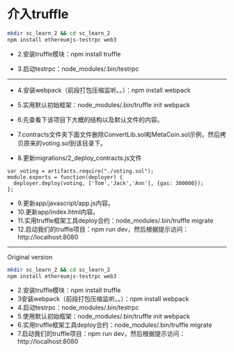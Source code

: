 # 介入truffle
```bash
mkdir sc_learn_2 && cd sc_learn_2
npm install ethereumjs-testrpc web3
```

* 2.安装truffle模块：npm install truffle

* 3.启动testrpc：node_modules/.bin/testrpc

---

* 4.安装webpack（前段打包压缩监听。。）：npm install webpack 

* 5.实用默认初始框架：node_modules/.bin/truffle init webpack

* 6.先查看下该项目下大概的结构以及默认文件的内容。

* 7.contracts文件夹下面文件删除ConvertLib.sol和MetaCoin.sol示例，然后拷贝原来的voting.sol到该目录下。

* 8.更新migrations/2_deploy_contracts.js文件
```
var voting = artifacts.require("./voting.sol");
module.exports = function(deployer) {
  deployer.deploy(voting, ['Tom','Jack','Ann'], {gas: 300000});
};
```
* 9.更新app/javascript/app.js内容。
* 10.更新app/index.html内容。
* 11.实用truffle框架工具deploy合约：node_modules/.bin/truffle migrate
* 12.启动我们的truffle项目：npm run dev，然后根据提示访问：http://localhost:8080










---

Original version

```bash
mkdir sc_learn_2 && cd sc_learn_2
npm install ethereumjs-testrpc web3
```

* 2.安装truffle模块：npm install truffle
* 3安装webpack（前段打包压缩监听。。）：npm install webpack 
* 4.启动testrpc：node_modules/.bin/testrpc
* 5.使用默认初始框架：node_modules/.bin/truffle init webpack
* 6.实用truffle框架工具deploy合约：node_modules/.bin/truffle migrate
* 7.启动我们的truffle项目：npm run dev，然后根据提示访问：http://localhost:8080
